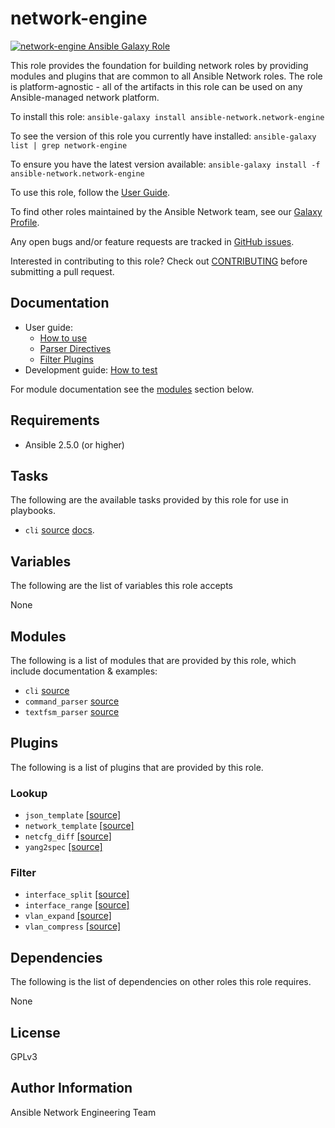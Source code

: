 # network-engine

[![network-engine Ansible Galaxy Role](https://img.shields.io/ansible/role/25206.svg)](https://galaxy.ansible.com/ansible-network/network-engine/)

This role provides the foundation for building network roles by providing
modules and plugins that are common to all Ansible Network roles. The role
is platform-agnostic - all of the artifacts in this role can be used on any
Ansible-managed network platform.

To install this role: `ansible-galaxy install ansible-network.network-engine`

To see the version of this role you currently have installed: `ansible-galaxy list | grep network-engine` 

To ensure you have the latest version available: `ansible-galaxy install -f ansible-network.network-engine`

To use this role, follow the [User Guide](https://github.com/ansible-network/network-engine/blob/devel/docs/user_guide/README.md).

To find other roles maintained by the Ansible Network team, see our [Galaxy Profile](https://galaxy.ansible.com/ansible-network/). 

Any open bugs and/or feature requests are tracked in [GitHub issues](https://github.com/ansible-network/network-engine/issues).

Interested in contributing to this role? Check out [CONTRIBUTING](https://github.com/ansible-network/network-engine/blob/devel/CONTRIBUTING.md) before submitting a pull request.

## Documentation

* User guide:
    - [How to use](https://github.com/ansible-network/network-engine/blob/devel/docs/user_guide/README.md)
    - [Parser Directives](https://github.com/ansible-network/network-engine/blob/devel/docs/directives/parser_directives.md)
    - [Filter Plugins](https://github.com/ansible-network/network-engine/blob/devel/docs/plugins/filter_plugins.md)
* Development guide: [How to test](https://github.com/ansible-network/network-engine/blob/devel/docs/tests/test_guide.md)

For module documentation see the [modules](#modules) section below.

## Requirements

* Ansible 2.5.0 (or higher)

## Tasks

The following are the available tasks provided by this role for use in
playbooks.

* `cli` [source](https://github.com/ansible-network/network-engine/blob/devel/tasks/cli.yaml) [docs](https://github.com/ansible-network/network-engine/blob/devel/docs/tasks/cli.md).

## Variables

The following are the list of variables this role accepts

None

## Modules

The following is a list of modules that are provided by this role, which include documentation & examples:

* `cli` [source](https://github.com/ansible-network/network-engine/blob/devel/action_plugins/cli.py)
* `command_parser` [source](https://github.com/ansible-network/network-engine/blob/devel/library/command_parser.py)
* `textfsm_parser` [source](https://github.com/ansible-network/network-engine/blob/devel/library/textfsm_parser.py)

## Plugins

The following is a list of plugins that are provided by this role.

### Lookup

* `json_template` [[source]](https://github.com/ansible-network/network-engine/blob/devel/lookup_plugins/json_template.py)
* `network_template` [[source]](https://github.com/ansible-network/network-engine/blob/devel/lookup_plugins/network_template.py)
* `netcfg_diff` [[source]](https://github.com/ansible-network/network-engine/blob/devel/lookup_plugins/netcfg_diff.py)
* `yang2spec` [[source]](https://github.com/ansible-network/network-engine/blob/devel/lookup_plugins/yang2spec.py)


### Filter

* `interface_split` [[source]](https://github.com/ansible-network/network-engine/blob/devel/filter_plugins/network_engine.py)
* `interface_range` [[source]](https://github.com/ansible-network/network-engine/blob/devel/filter_plugins/network_engine.py)
* `vlan_expand` [[source]](https://github.com/ansible-network/network-engine/blob/devel/filter_plugins/network_engine.py)
* `vlan_compress` [[source]](https://github.com/ansible-network/network-engine/blob/devel/filter_plugins/network_engine.py)

## Dependencies

The following is the list of dependencies on other roles this role requires.

None

## License

GPLv3

## Author Information

Ansible Network Engineering Team
